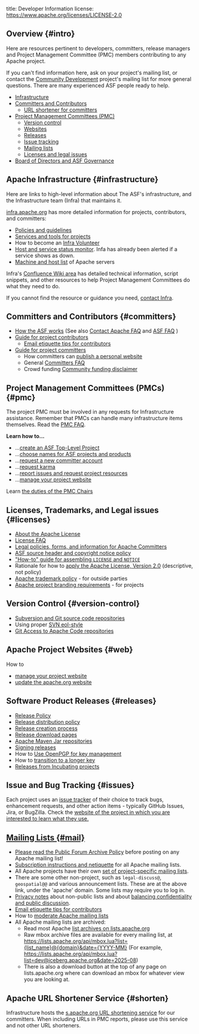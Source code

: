 title: Developer Information
license: https://www.apache.org/licenses/LICENSE-2.0

## Overview {#intro}

Here are resources pertinent to developers, committers, release managers and Project Management Committee (PMC) members contributing to any Apache project.

If you can't find information here, ask on your project's mailing list, or contact the [Community Development](http://community.apache.org/) project's mailing list for more general questions. There are many experienced ASF people ready to help.

- [Infrastructure](#infrastructure)
- [Committers and Contributors](#committers)
  - [URL shortener for committers](#shorten)
- [Project Management Committees (PMC)](#pmc)
  - [Version control](#version-control)
  - [Websites](#web)
  - [Releases](#releases)
  - [Issue tracking](#issues)
  - [Mailing lists](#mail)
  - [Licenses and legal issues](#licenses)
- [Board of Directors and ASF Governance](/foundation/governance/)


## Apache Infrastructure  {#infrastructure}

Here are links to high-level information about The ASF's infrastructure, and the Infrastructure team (Infra) that maintains it.

<a href="https://infra.apache.org/" target="_blank">infra.apache.org</a> has more detailed information for projects, contributors, and committers:

  - <a href="https://infra.apache.org/policies.html">Policies and guidelines</a> 
  - <a href="https://infra.apache.org/services.html">Services and tools for projects</a>
  - How to become an <a href="https://infra.apache.org/infra-volunteer.html" target="_blank">Infra Volunteer</a>
  - <a href="https://status.apache.org/" target="_blank">Host and service status monitor</a>. Infa has already been alerted if a service shows as down.
  - <a href="https://infra.apache.org/machines.html" target="_blank">Machine and host list</a> of Apache servers

Infra's <a href="https://cwiki.apache.org/confluence/display/INFRA/Index" target="_blank">Confluence Wiki area</a> has detailed technical information, script snippets, and other resources to help Project Management Committees do what they need to do.

If you cannot find the resource or guidance you need, <a href="https://infra.apache.org/contact.html" target="_blank">contact Infra</a>.

## Committers and Contributors  {#committers}

-  [How the ASF works](../foundation/how-it-works.html) (See also [Contact Apache FAQ](../foundation/preFAQ.html) and [ASF FAQ](../foundation/faq.html) )
-  [Guide for project contributors](contributors.html)
    -  [Email etiquette tips for contributors](contrib-email-tips.html) 
-  [Guide for project committers](new-committers-guide.html) 
    -  How committers can [publish a personal website](new-committers-guide.html#personal-web-space) 
    -  General [Committers FAQ](committers.html) 
    -  Crowd funding [Community funding disclaimer](http://community.apache.org/committers/funding-disclaimer.html)

## Project Management Committees (PMCs)  {#pmc}

The project PMC must be involved in any requests for Infrastructure assistance. Remember that PMCs can handle many infrastructure items themselves. Read the [PMC FAQ](pmc.html).

**Learn how to...**

-  ...[create an ASF Top-Level Project](project-creation.html) 
-  ...[choose names for ASF projects and products](project-names.html) 
-  ...[request a new committer account](pmc.html#newcommitter) 
-  ...[request karma](pmc.html#karma) 
-  ...[report issues and request project resources](infra-contact)
-  ...<a href="https://infra.apache.org/project-site.html" target="_blank">manage your project website</a>

Learn [the duties of the PMC Chairs](pmc.html#chair) 


## Licenses, Trademarks, and Legal issues  {#licenses}

-  [About the Apache License](../licenses/) 
-  [License FAQ](../foundation/license-faq.html) 
-  [Legal policies, forms, and information for Apache Committers](../legal/#dev-links) 
-  [ASF source header and copyright notice policy](../legal/src-headers.html) 
-  ["How-to" guide for assembling `LICENSE` and `NOTICE`](licensing-howto.html) 
-  Rationale for how to <a href="https://www.apache.org/legal/apply-license.html" target="_blank">apply the Apache License, Version 2.0</a> (descriptive, not policy)
-  [Apache trademark policy](../foundation/marks/) - for outside parties
-  [Apache project branding requirements](../foundation/marks/pmcs) - for projects

## Version Control  {#version-control}

- <a href="https://infra.apache.org/version-control.html" target="_blank">Subversion and Git source code repositories</a>
- Using proper [SVN eol-style](svn-eol-style.txt)
- <a href="https://infra.apache.org/git.html" target="_blank">Git Access to Apache Code repositories</a>

## Apache Project Websites  {#web}

How to 

- <a href="https://infra.apache.org/project-site.html" target="_blank">manage your project website</a> 
- [update the apache.org website](infra-site.html)

## Software Product Releases  {#releases}

-  [Release Policy](/legal/release-policy.html) 
-  <a href="https://infra.apache.org/release-distribution.html" target="_blank">Release distribution policy</a> 
-  <a href="https://infra.apache.org/release-publishing.html" target="_blank">Release creation process</a> 
-  <a href="https://infra.apache.org/release-download-pages.html" target="_blank">Release download pages</a> 
-  <a href="https://infra.apache.org/repository-faq.html" target="_blank">Apache Maven Jar repositories</a>
-  <a href="https://infra.apache.org/release-signing.html" target="_blank">Signing releases</a>
-  How to <a href="https://infra.apache.org/openpgp.html" target="_blank">Use OpenPGP for key management</a> 
-  How to <a href="https://infra.apache.org/key-transition.html" target="_blank">transition to a longer key</a>
-  [Releases from Incubating projects](http://incubator.apache.org/policy/incubation.html#releases) 

## Issue and Bug Tracking  {#issues}

Each project uses an <a href="https://issues.apache.org/" target="_blank">issue tracker</a> of their choice to 
track bugs, enhancement requests, and other action items - typically GitHub Issues, Jira, or BugZilla.
Check the <a href="http://projects.apache.org/indexes/quick.html" target="_blank">website of the project in which you are interested to learn what they use.

## Mailing Lists  {#mail}

- Please read the [Public Forum Archive Policy](/foundation/public-archives.html) before posting on any Apache mailing list!
- [Subscription instructions and netiquette](/foundation/mailinglists.html) for all Apache mailing lists.
- All Apache projects have their own [set of project-specific mailing lists](https://lists.apache.org/).
- There are some other non-project, such as `legal-discuss@`, `geospatial@@` and various announcement lists. These are at the above link, under the 'apache' domain. Some lists may require you to log in.
-  [Privacy notes](/foundation/mailinglists.html) about non-public lists and about [balancing confidentiality and public discussion](/foundation/how-it-works.html#confidential).
-  [Email etiquette tips for contributors](contrib-email-tips) 
-  How to [moderate Apache mailing lists](https://infra.apache.org/mailing-list-moderation.html) 
-  All Apache mailing lists are archived:
    - Read most Apache [list archives on lists.apache.org](https://lists.apache.org/) 
    - Raw mbox archive files are available for every mailing list, at https://lists.apache.org/api/mbox.lua?list={list_name}@{domain}&date={YYYY-MM} (For example, https://lists.apache.org/api/mbox.lua?list=dev@iceberg.apache.org&date=2025-08)
    - There is also a download button at the top of any page on lists.apache.org where can download an mbox for whatever view you are looking at.

## Apache URL Shortener Service  {#shorten}

Infrastructure hosts the [s.apache.org URL shortening service](https://s.apache.org/) for our committers.  When including URLs in PMC reports, please use this service and not other URL shorteners.
